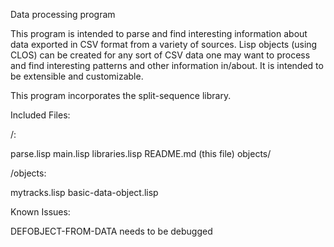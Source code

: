 Data processing program

This program is intended to parse and find interesting information about data 
exported in CSV format from a variety of sources. Lisp objects (using CLOS) can 
be created for any sort of CSV data one may want to process and find interesting 
patterns and other information in/about. It is intended to be extensible and 
customizable.

This program incorporates the split-sequence library.

Included Files:

/:

parse.lisp
main.lisp
libraries.lisp
README.md (this file)
objects/

/objects:

mytracks.lisp
basic-data-object.lisp

Known Issues:

DEFOBJECT-FROM-DATA needs to be debugged
